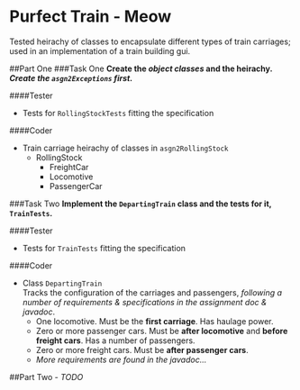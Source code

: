 Purfect Train - Meow
=============

Tested heirachy of classes to encapsulate different types of train carriages; used in an implementation of a train building gui.

##Part One
###Task One
**Create the _object classes_ and the heirachy. _Create the `asgn2Exceptions` first._**

####Tester
* Tests for `RollingStockTests` fitting the specification

####Coder
* Train carriage heirachy of classes in `asgn2RollingStock`
    - RollingStock
         - FreightCar
         - Locomotive
         - PassengerCar

###Task Two
**Implement the `DepartingTrain` class and the tests for it, `TrainTests`.**

####Tester
* Tests for `TrainTests` fitting the specification

####Coder
* Class `DepartingTrain`  
Tracks the configuration of the carriages and passengers, _following a number of requirements & specifications in the assignment doc & javadoc_.
    - One locomotive. Must be the **first carriage**. Has haulage power.
    - Zero or more passenger cars. Must be **after locomotive** and **before freight cars**. Has a number of passengers.
    - Zero or more freight cars. Must be **after passenger cars**.
    - _More requirements are found in the javadoc..._

##Part Two - _TODO_
